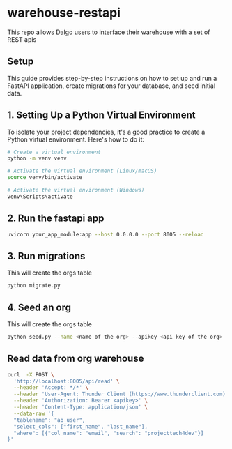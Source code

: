 # warehouse-restapi
This repo allows Dalgo users to interface their warehouse with a set of REST apis

## Setup

This guide provides step-by-step instructions on how to set up and run a FastAPI application, create migrations for your database, and seed initial data.

## 1. Setting Up a Python Virtual Environment

To isolate your project dependencies, it's a good practice to create a Python virtual environment. Here's how to do it:

```bash
# Create a virtual environment
python -m venv venv

# Activate the virtual environment (Linux/macOS)
source venv/bin/activate

# Activate the virtual environment (Windows)
venv\Scripts\activate
```

## 2. Run the fastapi app

```bash
uvicorn your_app_module:app --host 0.0.0.0 --port 8005 --reload
```


## 3. Run migrations

This will create the orgs table

```bash
python migrate.py
```

## 4. Seed an org

This will create the orgs table

```bash
python seed.py --name <name of the org> --apikey <api key of the org>
```


## Read data from org warehouse

```bash
curl  -X POST \
  'http://localhost:8005/api/read' \
  --header 'Accept: */*' \
  --header 'User-Agent: Thunder Client (https://www.thunderclient.com)' \
  --header 'Authorization: Bearer <apikey>' \
  --header 'Content-Type: application/json' \
  --data-raw '{
  "tablename": "ab_user",
  "select_cols": ["first_name", "last_name"],
  "where": [{"col_name": "email", "search": "projecttech4dev"}]
}'
```

